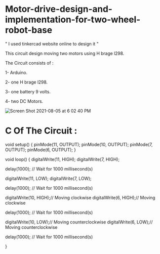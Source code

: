 # Motor-drive-design-and-implementation-for-two-wheel-robot-base

" I used tinkercad website online to design it "

This circuit design moving two motors using H brage l298.

The Circuit consists of :

1- Arduino.

2- one H brage l298.

3- one battery 9 volts.

4- two DC Motors.

![Screen Shot 2021-08-05 at 6 02 40 PM](https://user-images.githubusercontent.com/85816257/128373256-bcd4019f-2879-432a-b668-38bf5f1ca134.png)

# C Of The Circuit :

void setup() { pinMode(11, OUTPUT); pinMode(10, OUTPUT); pinMode(7, OUTPUT); pinMode(6, OUTPUT); }

void loop() { digitalWrite(11, HIGH); digitalWrite(7, HIGH);

delay(1000); // Wait for 1000 millisecond(s)

digitalWrite(11, LOW); digitalWrite(7, LOW);

delay(1000); // Wait for 1000 millisecond(s)

digitalWrite(10, HIGH);// Moving clockwise digitalWrite(6, HIGH);// Moving clockwise

delay(1000); // Wait for 1000 millisecond(s)

digitalWrite(10, LOW);// Moving counterclockwise digitalWrite(6, LOW);// Moving counterclockwise

delay(1000); // Wait for 1000 millisecond(s)

}

